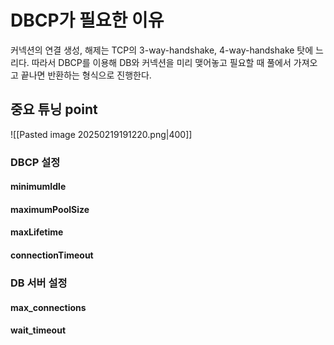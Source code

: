 # DBCP가 필요한 이유
커넥션의 연결 생성, 해제는 TCP의 3-way-handshake, 4-way-handshake 탓에 느리다.
따라서 DBCP를 이용해 DB와 커넥션을 미리 맺어놓고 필요할 때 풀에서 가져오고 끝나면 반환하는 형식으로 진행한다.
## 중요 튜닝 point
![[Pasted image 20250219191220.png|400]]
### DBCP 설정
#### minimumIdle

#### maximumPoolSize

#### maxLifetime

#### connectionTimeout

### DB 서버 설정
#### max_connections

#### wait_timeout
